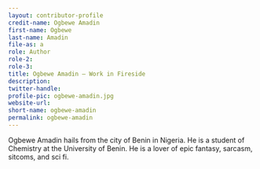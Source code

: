 ```yaml
---
layout: contributor-profile
credit-name: Ogbewe Amadin
first-name: Ogbewe
last-name: Amadin
file-as: a
role: Author
role-2:
role-3:
title: Ogbewe Amadin — Work in Fireside
description:
twitter-handle:
profile-pic: ogbewe-amadin.jpg
website-url:
short-name: ogbewe-amadin
permalink: ogbewe-amadin
---
```

Ogbewe Amadin hails from the city of Benin in Nigeria. He is a student of Chemistry at the University of Benin. He is a lover of epic fantasy, sarcasm, sitcoms, and sci fi.
